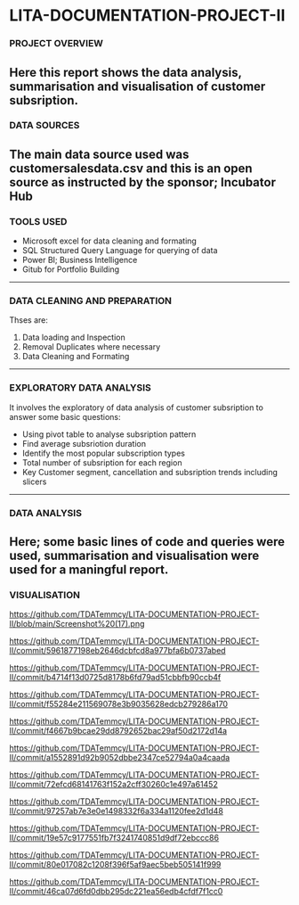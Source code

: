 # LITA-DOCUMENTATION-PROJECT-II

### PROJECT OVERVIEW
Here this report shows the data analysis, summarisation and visualisation of customer subsription.
---------------------
### DATA SOURCES
The main data source used was customersalesdata.csv and this is an open source as instructed by the sponsor; Incubator Hub
----------------------------
### TOOLS USED
- Microsoft excel for data cleaning and formating
- SQL Structured Query Language for querying of data
- Power BI; Business Intelligence
- Gitub for Portfolio Building
--------------------------
### DATA CLEANING AND PREPARATION
Thses are:
1. Data loading and Inspection
2. Removal Duplicates where necessary
3. Data Cleaning and Formating
----------------------------
### EXPLORATORY DATA ANALYSIS
It involves the exploratory of data analysis of customer subsription to answer some basic questions:
- Using pivot table to analyse subsription pattern
- Find average subsriotion duration
- Identify the most popular subscription types
- Total number of subsription for each region
- Key Customer segment, cancellation and subsription trends including slicers
-------------------------
### DATA ANALYSIS
Here; some basic lines of code and queries were used, summarisation and visualisation were used for a maningful report.
--------------------------
### VISUALISATION
https://github.com/TDATemmcy/LITA-DOCUMENTATION-PROJECT-II/blob/main/Screenshot%20(17).png 

https://github.com/TDATemmcy/LITA-DOCUMENTATION-PROJECT-II/commit/5961877198eb2646dcbfcd8a977bfa6b0737abed

https://github.com/TDATemmcy/LITA-DOCUMENTATION-PROJECT-II/commit/b4714f13d0725d8178b6fd79ad51cbbfb90ccb4f

https://github.com/TDATemmcy/LITA-DOCUMENTATION-PROJECT-II/commit/f55284e211569078e3b9035628edcb279286a170

https://github.com/TDATemmcy/LITA-DOCUMENTATION-PROJECT-II/commit/f4667b9bcae29dd8792652bac29af50d2172d14a

https://github.com/TDATemmcy/LITA-DOCUMENTATION-PROJECT-II/commit/a1552891d92b9052dbbe2347ce52794a0a4caada

https://github.com/TDATemmcy/LITA-DOCUMENTATION-PROJECT-II/commit/72efcd68141763f152a2cff30260c1e497a61452

https://github.com/TDATemmcy/LITA-DOCUMENTATION-PROJECT-II/commit/97257ab7e3e0e1498332f6a334a1120fee2d1d48

https://github.com/TDATemmcy/LITA-DOCUMENTATION-PROJECT-II/commit/19e57c9177551fb7f3241740851d9df72ebccc86

https://github.com/TDATemmcy/LITA-DOCUMENTATION-PROJECT-II/commit/80e017082c1208f396f5af9aec5beb505141f999

https://github.com/TDATemmcy/LITA-DOCUMENTATION-PROJECT-II/commit/46ca07d6fd0dbb295dc221ea56edb4cfdf7f1cc0





















